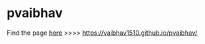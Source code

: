 # pvaibhav

Find the page [here](https://vaibhav1510.github.io/pvaibhav/) >>>>
https://vaibhav1510.github.io/pvaibhav/
